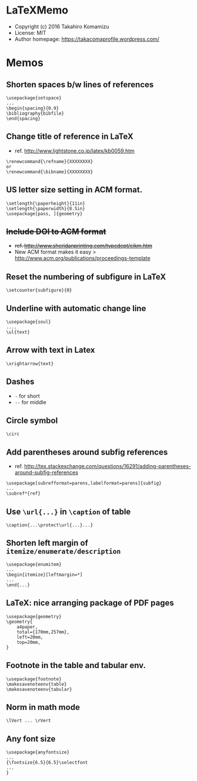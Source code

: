 # LaTeXMemo

* Copyright (c) 2016 Takahiro Komamizu
* License: MIT
* Author homepage: https://takacomaprofile.wordpress.com/

# Memos

## Shorten spaces b/w lines of references
```
\usepackage{setspace}
...
\begin{spacing}{0.9}
\bibliography{bibfile}
\end{spacing}
```

## Change title of reference in LaTeX
- ref. http://www.lightstone.co.jp/latex/kb0059.htm
```
\renewcommand{\refname}{XXXXXXXX}
or
\renewcommand{\bibname}{XXXXXXXX}
```

## US letter size setting in ACM format.
```
\setlength{\paperheight}{11in}
\setlength{\paperwidth}{8.5in}
\usepackage[pass, ]{geometry}
```

## ~~Include DOI to ACM format~~ 
- ~~ref. http://www.sheridanprinting.com/typedept/cikm.htm~~
- New ACM format makes it easy > http://www.acm.org/publications/proceedings-template

## Reset the numbering of subfigure in LaTeX
```
\setcounter{subfigure}{0}
```

## Underline with automatic change line
```
\usepackage{soul} 
....
\ul{text}
```

## Arrow with text in Latex
```
\xrightarrow{text}
```

## Dashes
* `-` for short
* `--` for middle


## Circle symbol
```
\circ
```

## Add parentheses around subfig references
- ref. http://tex.stackexchange.com/questions/16291/adding-parentheses-around-subfig-references
```
\usepackage[subrefformat=parens,labelformat=parens]{subfig}
...
\subref*{ref}
```

## Use `\url{...}` in `\caption` of table
```
\caption{...\protect\url{...}...}
```

## Shorten left margin of `itemize/enumerate/description`
```
\usepackage{enumitem}
...
\begin{itemize}[leftmargin=*]
...
\end{...}
```

## LaTeX: nice arranging package of PDF pages
```
\usepackage{geometry}
\geometry{
    a4paper,
    total={170mm,257mm},
    left=20mm,
    top=20mm,
}
```

## Footnote in the table and tabular env. 
```
\usepackage{footnote}
\makesavenoteenv{table}
\makesavenoteenv{tabular}
```

## Norm in math mode
```
\lVert ... \rVert
```

## Any font size
```
\usepackage{anyfontsize}
...
{\fontsize{6.5}{6.5}\selectfont
...
}
```
